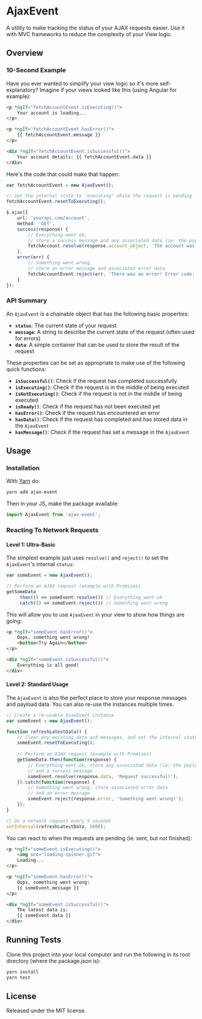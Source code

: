 # AjaxEvent

A utility to make tracking the status of your AJAX requests easier. Use it with MVC frameworks
to reduce the complexity of your View logic.

## Overview

### 10-Second Example

Have you ever wanted to simplify your view logic so it's more self-explanatory?
Imagine if your views looked like this (using Angular for example):

```html
<p *ngIf="fetchAccountEvent.isExecuting()">
    Your account is loading...
</p>

<p *ngIf="fetchAccountEvent.hasError()">
    {{ fetchAccountEvent.message }}
</p>

<div *ngIf="fetchAccountEvent.isSuccessful()">
    Your account details: {{ fetchAccountEvent.data }}
</div>
```

Here's the code that could make that happen:

```typescript
var fetchAccountEvent = new AjaxEvent();

// Set the internal state to 'executing' while the request is pending
fetchAccountEvent.resetToExecuting();

$.ajax({
    url: 'yourapi.com/account',
    method: 'GET',
    success(response) {
        // Everything went ok, 
        // store a success message and any associated data (ie: the payload)
        fetchAccount.resolve(response.account_object, 'The account was fetched successfully');
    },
    error(err) {
        // Something went wrong, 
        // store an error message and associated error data
        fetchAccountEvent.reject(err, 'There was an error! Error code: ' + err.error_code);
    }
});	
```

### API Summary

An `AjaxEvent` is a chainable object that has the following basic properties:

* **`status`**: The current state of your request
* **`message`**: A string to describe the current state of the request (often used for errors)
* **`data`**: A simple container that can be used to store the result of the request

These properties can be set as appropriate to make use of the following quick functions:

* **`isSuccessful()`**: Check if the request has completed successfully
* **`isExecuting()`**: Check if the request is in the middle of being executed
* **`isNotExecuting()`**: Check if the request is not in the middle of being executed
* **`isReady()`**: Check if the request has not been executed yet
* **`hasError()`**: Check if the request has encountered an error
* **`hasData()`**: Check if the request has completed and has stored data in the `AjaxEvent`
* **`hasMessage()`**: Check if the request has set a message in the `AjaxEvent`

## Usage

### Installation

With [Yarn](https://www.yarnpkg.org/) do:

```bash
yarn add ajax-event
```

Then in your JS, make the package available:

```js
import AjaxEvent from 'ajax-event';
```

### Reacting To Network Requests

#### Level 1: Ultra-Basic

The simplest example just uses `resolve()` and `reject()` to set the `AjaxEvent`'s internal `status`:

```js
var someEvent = new AjaxEvent();

// Perform an AJAX request (example with Promises)
getSomeData
    .then(() => someEvent.resolve()) // Everything went ok
    .catch(() => someEvent.reject()) // Something went wrong
```

This will allow you to use `AjaxEvent` in your view to show how things are going:

```html
<p *ngIf="someEvent.hasError()">
    Oops, something went wrong! 
    <button>Try Again</button>
</p>

<div *ngIf="someEvent.isSuccessful()">
    Everything is all good!
</div>
```

#### Level 2: Standard Usage

The `AjaxEvent` is also the perfect place to store your response messages and payload data. You can 
also re-use the instances multiple times.

```js
// Create a re-usable AjaxEvent instance
var someEvent = new AjaxEvent();

function refreshLatestData() {
    // Clear any existing data and messages, and set the internal state to 'executing'
    someEvent.resetToExecuting();
    
    // Perform an AJAX request (example with Promises)
    getSomeData.then(function(response) {
        // Everything went ok, store any associated data (ie: the payload)
        // and a success message
        someEvent.resolve(response.data, 'Request successful!');
    }).catch(function(response) {
        // Something went wrong, store associated error data
        // and an error message
        someEvent.reject(response.error, 'Something went wrong!');
    });
}

// Do a network request every 5 seconds
setInterval(refreshLatestData, 5000);
```

You can react to when the requests are pending (ie: sent, but not finished):

```html
<p *ngIf="someEvent.isExecuting()">
    <img src="loading-spinner.gif">
    Loading...
</p>

<p *ngIf="someEvent.hasError()">
    Oops, something went wrong:
    {{ someEvent.message }}
</p>

<div *ngIf="someEvent.isSuccessful()">
    The latest data is:
    {{ someEvent.data }}
</div>
```

## Running Tests

Clone this project into your local computer and run the following in its root directory (where the package.json is):

```bash
yarn install
yarn test
```

## License

Released under the MIT license.